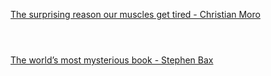 [The surprising reason our muscles get tired - Christian Moro](https://www.bilibili.com/video/BV1Dk4y1q781?p=383)

```ad-note



```


[The world’s most mysterious book - Stephen Bax](https://www.bilibili.com/video/BV1Dk4y1q781?p=384)

